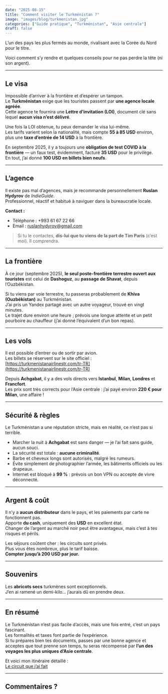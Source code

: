 ```yaml
---
date: "2025-08-15"
title: "Comment visiter le Turkménistan ?"
image: "images/blog/turkmenistan.jpg"
categories: ["Guide pratique", "Turkménistan", "Asie centrale"]
draft: false
---
```


L’un des pays les plus fermés au monde, rivalisant avec la Corée du Nord pour le titre.  

Voici comment s’y rendre et quelques conseils pour ne pas perdre la tête (ni son argent).

---

## Le visa

Impossible d’arriver à la frontière et d’espérer un tampon.  
Le **Turkménistan** exige que les touristes passent par **une agence locale agréée**.  
Cette agence te fournira une **Lettre d’invitation (LOI)**, document clé sans lequel **aucun visa n’est délivré**.  

Une fois la LOI obtenue, tu peux demander le visa lui-même.  
Les tarifs varient selon la nationalité, mais compte **55 à 85 USD** environ, plus une **taxe d’entrée de 14 USD** à la frontière.  

En septembre 2025, il y a toujours une **obligation de test COVID à la frontière** — un faux test, évidemment, facturé **35 USD** pour le privilège.  
En tout, j’ai donné **100 USD en billets bien neufs**.

---

## L’agence

Il existe pas mal d’agences, mais je recommande personnellement **Ruslan Hydyrov** de *IndieGuide*.  
Professionnel, réactif et habitué à naviguer dans la bureaucratie locale.  

**Contact :**  
- Téléphone : +993 61 67 22 66  
- Email : ruslanhydyrov@gmail.com  

> Si tu le contactes, **dis-lui que tu viens de la part de Tim Paris** (c’est moi). Il comprendra.

---

## La frontière

À ce jour (septembre 2025), **le seul poste-frontière terrestre ouvert aux touristes** est celui de **Dashoguz**, au **passage de Shavat**, depuis l’Ouzbékistan.  

Si tu viens par voie terrestre, tu passeras probablement de **Khiva (Ouzbékistan)** au Turkménistan.  
J’ai pris un Yandex partagé avec un autre voyageur, trouvé en vingt minutes.  
Le trajet dure environ une heure ; prévois une longue attente et un petit pourboire au chauffeur (j’ai donné l’équivalent d’un bon repas).

---

## Les vols

Il est possible d’entrer ou de sortir par avion.  
Les billets se réservent sur le site officiel :  
[https://turkmenistanairlinestr.com/tr-TR](https://turkmenistanairlinestr.com/tr-TR)  

Depuis **Achgabat**, il y a des vols directs vers **Istanbul**, **Milan**, **Londres** et **Francfort**.  
Les prix sont très corrects pour l’Asie centrale : j’ai payé environ **220 € pour Milan**, une affaire !

---

## Sécurité & règles

Le Turkménistan a une réputation stricte, mais en réalité, ce n’est pas si terrible.  

- Marcher la nuit à **Achgabat** est sans danger — je l’ai fait sans guide, aucun souci.  
- La sécurité est totale : **aucune criminalité**.  
- Barbe et cheveux longs sont autorisés, malgré les rumeurs.  
- Évite simplement de photographier l’armée, les bâtiments officiels ou les drapeaux.  
- Internet est bloqué à **99 %** : prévois un bon VPN ou accepte de vivre déconnecté.  

---

## Argent & coût

Il n’y a **aucun distributeur** dans le pays, et les paiements par carte ne fonctionnent pas.  
Apporte **du cash**, uniquement des **USD** en excellent état.  
Changer de l’argent au marché noir peut être avantageux, mais c’est à tes risques et périls.  

Les séjours coûtent cher : les circuits sont privés.  
Plus vous êtes nombreux, plus le tarif baisse.  
**Compter jusqu’à 200 USD par jour.**

---

## Souvenirs

Les **abricots secs** turkmènes sont exceptionnels.  
J’en ai ramené un demi-kilo… j’aurais dû en prendre deux.

---

## En résumé

Le Turkménistan n’est pas facile d’accès, mais une fois entré, c’est un pays fascinant.  
Les formalités et taxes font partie de l’expérience.  
Si tu prépares bien tes documents, passes par une bonne agence et acceptes que tout prenne son temps, tu seras récompensé par **l’un des voyages les plus uniques d’Asie centrale**.  

Et voici mon itinéraire détaillé :  
[Le circuit que j’ai fait](../itinerary-turkmenistan)

  
---
Commentaires ?
---
